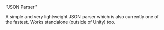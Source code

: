 ''JSON Parser''A simple and very lightweight JSON parser which is also currently one of the fastest. Works standalone (outside of Unity) too.